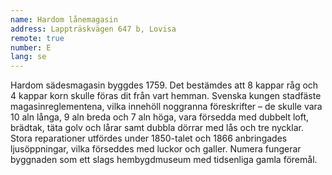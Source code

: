 ```yaml
---
name: Hardom lånemagasin
address: Lappträskvägen 647 b, Lovisa
remote: true
number: E
lang: se
---
```

Hardom sädesmagasin byggdes 1759. Det bestämdes att 8 kappar råg och 4 kappar korn skulle föras dit från vart hemman. Svenska kungen stadfäste magasinreglementena, vilka innehöll noggranna föreskrifter – de skulle vara 10 aln långa, 9 aln breda och 7 aln höga, vara försedda med dubbelt loft, brädtak, täta golv och lårar samt dubbla dörrar med lås och tre nycklar.  Stora reparationer utfördes under 1850-talet och 1866 anbringades ljusöppningar, vilka förseddes med luckor och galler. Numera fungerar byggnaden som ett slags hembygdmuseum med tidsenliga gamla föremål.
